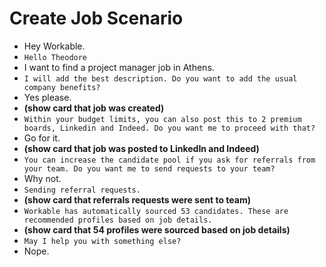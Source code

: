 # Create Job Scenario

- Hey Workable.
- `Hello Theodore`
- I want to find a project manager job in Athens.
- `I will add the best description. Do you want to add the usual company benefits?`
- Yes please.
- **(show card that job was created)**
- `Within your budget limits, you can also post this to 2 premium boards, Linkedin and Indeed. Do you want me to proceed with that?`
- Go for it.
- **(show card that job was posted to LinkedIn and Indeed)**
- `You can increase the candidate pool if you ask for referrals from your team. Do you want me to send requests to your team?`
- Why not.
- `Sending referral requests.`
- **(show card that referrals requests were sent to team)**
- `Workable has automatically sourced 53 candidates. These are recommended profiles based on job details.`
- **(show card that 54 profiles were sourced based on job details)**
- `May I help you with something else?`
- Nope.
